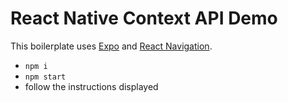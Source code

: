 # React Native Context API Demo

This boilerplate uses [Expo](https://expo.io/tools) and [React Navigation](https://reactnavigation.org/).

- `npm i`
- `npm start`
- follow the instructions displayed
